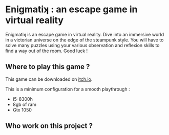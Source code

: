# Enigmatiʞ : an escape game in virtual reality
Enigmatiʞ is an escape game in virtual reality. Dive into an immersive world in a victorian universe on the edge of the steampunk style. You will have to solve many puzzles using your various observation and reflexion skills to find a way out of the room. Good luck !

## Where to play this game ?

This game can be downloaded on [itch.io](https://ywikyx.itch.io/enigmatik "Download the game").

This is a minimum configuration for a smooth playthrough :
+ i5-8300h
+ 8gb of ram
+ Gtx 1050


## Who work on this project ?

